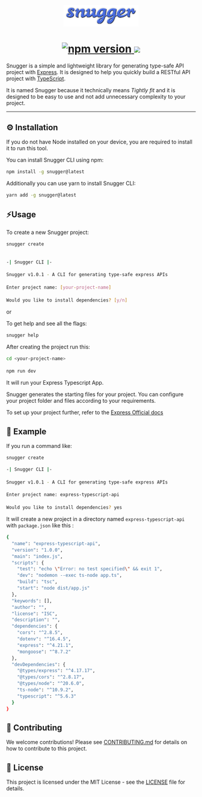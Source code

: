 <p align="center">
<img src="./docs/snugger-logo.png" alt="snugger logo" width="200"/>
</p>

##

<h1 align="center">
<a href="https://www.npmjs.com/package/snugger">
  <img src="https://img.shields.io/npm/v/snugger.svg" alt="npm version">
</a>
<a href="https://github.com/The-Finding-Labs/snugger/blob/main/LICENSE"> 
  <img src="https://img.shields.io/github/license/The-Finding-Labs/snugger"/>
</a>
<!--<a href="https://github.com/The-Finding-Labs/snugger/actions"> -->
<!--  <img alt="GitHub Actions Workflow Status" src="https://img.shields.io/github/actions/workflow/status/The-Finding-Labs/snugger/.github%2Fworkflows%2Fbuild.yml">-->
<!--</a>-->
</h1>

Snugger is a simple and lightweight library for generating type-safe API project with [Express](https://expressjs.com/). It is designed to help you quickly build a RESTful API project with [TypeScript](https://www.typescriptlang.org/).

It is named Snugger because it technically means <i>Tightly fit</i> and it is designed to be easy to use and not add unnecessary complexity to your project.

---

## ⚙️ Installation

If you do not have Node installed on your device, you are required to install it to run this tool.

You can install Snugger CLI using npm:

```bash
npm install -g snugger@latest
```

Additionally you can use yarn to install Snugger CLI:

```bash
yarn add -g snugger@latest
```

## ⚡Usage

To create a new Snugger project:

```bash
snugger create
```

```bash

-| Snugger CLI |-

Snugger v1.0.1 - A CLI for generating type-safe express APIs

Enter project name: [your-project-name]

Would you like to install dependencies? [y/n]

```

or

To get help and see all the flags:

```bash
snugger help
```

After creating the project run this:

```bash
cd <your-project-name>

npm run dev
```

It will run your Express Typescript App.

<!--<p align="center">-->
<!--  <img src="https://github.com/user-attachments/assets/c7d06b42-bad8-46ec-9301-c4b0c1b637b9" />-->
<!--</p>-->

Snugger generates the starting files for your project. You can configure your project folder and files according to your requirements.

To set up your project further, refer to the [Express Official docs](https://expressjs.com/)

## 🔷 Example

If you run a command like:

```bash
snugger create
```

```bash
-| Snugger CLI |-

Snugger v1.0.1 - A CLI for generating type-safe express APIs

Enter project name: express-typescript-api

Would you like to install dependencies? yes

```

It will create a new project in a directory named `express-typescript-api` with `package.json` like this :

```bash
{
  "name": "express-typescript-api",
  "version": "1.0.0",
  "main": "index.js",
  "scripts": {
    "test": "echo \"Error: no test specified\" && exit 1",
    "dev": "nodemon --exec ts-node app.ts",
    "build": "tsc",
    "start": "node dist/app.js"
  },
  "keywords": [],
  "author": "",
  "license": "ISC",
  "description": "",
  "dependencies": {
    "cors": "^2.8.5",
    "dotenv": "^16.4.5",
    "express": "^4.21.1",
    "mongoose": "^8.7.2"
  },
  "devDependencies": {
    "@types/express": "^4.17.17",
    "@types/cors": "^2.8.17",
    "@types/node": "^20.6.0",
    "ts-node": "^10.9.2",
    "typescript": "^5.6.3"
  }
}
```

<!-- Please refer to [USAGE.md](docs/USAGE.md) for more detailed usage instructions. -->

## 👥 Contributing

We welcome contributions! Please see [CONTRIBUTING.md](docs/CONTRIBUTING.md) for details on how to contribute to this project.

## 📜 License

This project is licensed under the MIT License - see the [LICENSE](LICENSE) file for details.
